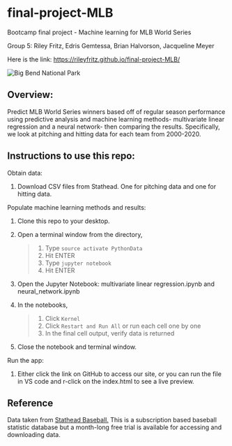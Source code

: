 # final-project-MLB
Bootcamp final project - Machine learning for MLB World Series 

Group 5: Riley Fritz, Edris Gemtessa, Brian Halvorson, Jacqueline Meyer 

Here is the link: https://rileyfritz.github.io/final-project-MLB/

![Big Bend National Park](https://kaxmedia.com/cdn-cgi/image/w=480,f=auto/https://objects.kaxmedia.com/auto/o/72731/95904994f2.jpeg)

## Overview:
Predict MLB World Series winners based off of regular season performance using predictive analysis and machine learning methods- multivariate linear regression and a neural network- then comparing the results. Specifically, we look at pitching and hitting data for each team from 2000-2020. 

## Instructions to use this repo:
Obtain data:
  1. Download CSV files from Stathead. One for pitching data and one for hitting data.

Populate machine learning methods and results:
 1. Clone this repo to your desktop.
1. Open a terminal window from the directory, 
    > 1. Type ``source activate PythonData``
    > 1. Hit ENTER
    > 1. Type ``jupyter notebook`` 
    > 1. Hit ENTER

1. Open the Jupyter Notebook: multivariate linear regression.ipynb and neural_network.ipynb
1. In the notebooks, 
    > 1. Click ``Kernel``
    > 1. Click ``Restart and Run All`` or run each cell one by one
    > 1. In the final cell output, verify data is returned

1. Close the notebook and terminal window.

Run the app:
  1. Either click the link on GitHub to access our site, or you can run the file in VS code and r-click on the index.html to see a live preview.

## Reference
Data taken from [Stathead Baseball.](https://stathead.com/baseball/team-season-finder.cgi?request=1&match=single&order_by_asc=0&order_by=HR&year_min=1980&year_max=2021&output_type=standard&type=b)
This is a subscription based baseball statistic database but a month-long free trial is available for accessing and downloading data.





